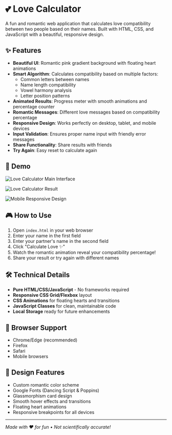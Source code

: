 # 💕 Love Calculator

A fun and romantic web application that calculates love compatibility between two people based on their names. Built with HTML, CSS, and JavaScript with a beautiful, responsive design.

## ✨ Features

- **Beautiful UI**: Romantic pink gradient background with floating heart animations
- **Smart Algorithm**: Calculates compatibility based on multiple factors:
  - Common letters between names
  - Name length compatibility  
  - Vowel harmony analysis
  - Letter position patterns
- **Animated Results**: Progress meter with smooth animations and percentage counter
- **Romantic Messages**: Different love messages based on compatibility percentage
- **Responsive Design**: Works perfectly on desktop, tablet, and mobile devices
- **Input Validation**: Ensures proper name input with friendly error messages
- **Share Functionality**: Share results with friends
- **Try Again**: Easy reset to calculate again

## 🚀 Demo

![Love Calculator Main Interface](https://github.com/user-attachments/assets/728eb5d7-9b52-4a47-bbdf-42492782f6c4)

![Love Calculator Result](https://github.com/user-attachments/assets/224b7f8b-5ef2-4213-bee9-f4fb7f293a57)

![Mobile Responsive Design](https://github.com/user-attachments/assets/3f845590-d59c-4b4d-a05d-ca1f60ef8141)

## 🎮 How to Use

1. Open `index.html` in your web browser
2. Enter your name in the first field
3. Enter your partner's name in the second field  
4. Click "Calculate Love ✨"
5. Watch the romantic animation reveal your compatibility percentage!
6. Share your result or try again with different names

## 🛠️ Technical Details

- **Pure HTML/CSS/JavaScript** - No frameworks required
- **Responsive CSS Grid/Flexbox** layout
- **CSS Animations** for floating hearts and transitions
- **JavaScript Classes** for clean, maintainable code
- **Local Storage** ready for future enhancements

## 📱 Browser Support

- Chrome/Edge (recommended)
- Firefox
- Safari
- Mobile browsers

## 🎨 Design Features

- Custom romantic color scheme
- Google Fonts (Dancing Script & Poppins)
- Glassmorphism card design
- Smooth hover effects and transitions
- Floating heart animations
- Responsive breakpoints for all devices

---

*Made with ❤️ for fun • Not scientifically accurate!*
